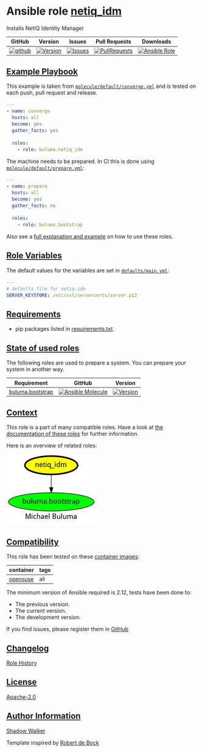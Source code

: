 # Ansible role [netiq_idm](https://galaxy.ansible.com/ui/standalone/roles/buluma/netiq_idm/documentation)

Installs NetIQ Identity Manager

|GitHub|Version|Issues|Pull Requests|Downloads|
|------|-------|------|-------------|---------|
|[![github](https://github.com/buluma/ansible-role-netiq_idm/actions/workflows/molecule.yml/badge.svg)](https://github.com/buluma/ansible-role-netiq_idm/actions/workflows/molecule.yml)|[![Version](https://img.shields.io/github/release/buluma/ansible-role-netiq_idm.svg)](https://github.com/buluma/ansible-role-netiq_idm/releases/)|[![Issues](https://img.shields.io/github/issues/buluma/ansible-role-netiq_idm.svg)](https://github.com/buluma/ansible-role-netiq_idm/issues/)|[![PullRequests](https://img.shields.io/github/issues-pr-closed-raw/buluma/ansible-role-netiq_idm.svg)](https://github.com/buluma/ansible-role-netiq_idm/pulls/)|[![Ansible Role](https://img.shields.io/ansible/role/d/buluma/netiq_idm)](https://galaxy.ansible.com/ui/standalone/roles/buluma/netiq_idm/documentation)|

## [Example Playbook](#example-playbook)

This example is taken from [`molecule/default/converge.yml`](https://github.com/buluma/ansible-role-netiq_idm/blob/master/molecule/default/converge.yml) and is tested on each push, pull request and release.

```yaml
---
- name: converge
  hosts: all
  become: yes
  gather_facts: yes

  roles:
    - role: buluma.netiq_idm
```

The machine needs to be prepared. In CI this is done using [`molecule/default/prepare.yml`](https://github.com/buluma/ansible-role-netiq_idm/blob/master/molecule/default/prepare.yml):

```yaml
---
- name: prepare
  hosts: all
  become: yes
  gather_facts: no

  roles:
    - role: buluma.bootstrap
```

Also see a [full explanation and example](https://buluma.github.io/how-to-use-these-roles.html) on how to use these roles.

## [Role Variables](#role-variables)

The default values for the variables are set in [`defaults/main.yml`](https://github.com/buluma/ansible-role-netiq_idm/blob/master/defaults/main.yml):

```yaml
---
# defaults file for netiq-idm
SERVER_KEYSTORE: /etc/ssl/servercerts/server.p12
```

## [Requirements](#requirements)

- pip packages listed in [requirements.txt](https://github.com/buluma/ansible-role-netiq_idm/blob/master/requirements.txt).

## [State of used roles](#state-of-used-roles)

The following roles are used to prepare a system. You can prepare your system in another way.

| Requirement | GitHub | Version |
|-------------|--------|--------|
|[buluma.bootstrap](https://galaxy.ansible.com/buluma/bootstrap)|[![Ansible Molecule](https://github.com/buluma/ansible-role-bootstrap/actions/workflows/molecule.yml/badge.svg)](https://github.com/buluma/ansible-role-bootstrap/actions/workflows/molecule.yml)|[![Version](https://img.shields.io/github/release/buluma/ansible-role-bootstrap.svg)](https://github.com/shadowwalker/ansible-role-bootstrap)|

## [Context](#context)

This role is a part of many compatible roles. Have a look at [the documentation of these roles](https://buluma.github.io/) for further information.

Here is an overview of related roles:

![dependencies](https://raw.githubusercontent.com/buluma/ansible-role-netiq_idm/png/requirements.png "Dependencies")

## [Compatibility](#compatibility)

This role has been tested on these [container images](https://hub.docker.com/u/buluma):

|container|tags|
|---------|----|
|[opensuse](https://hub.docker.com/repository/docker/buluma/opensuse/general)|all|

The minimum version of Ansible required is 2.12, tests have been done to:

- The previous version.
- The current version.
- The development version.

If you find issues, please register them in [GitHub](https://github.com/buluma/ansible-role-netiq_idm/issues)

## [Changelog](#changelog)

[Role History](https://github.com/buluma/ansible-role-netiq_idm/blob/master/CHANGELOG.md)

## [License](#license)

[Apache-2.0](https://github.com/buluma/ansible-role-netiq_idm/blob/master/LICENSE)

## [Author Information](#author-information)

[Shadow Walker](https://buluma.github.io/)


Template inspired by [Robert de Bock](https://github.com/robertdebock)
